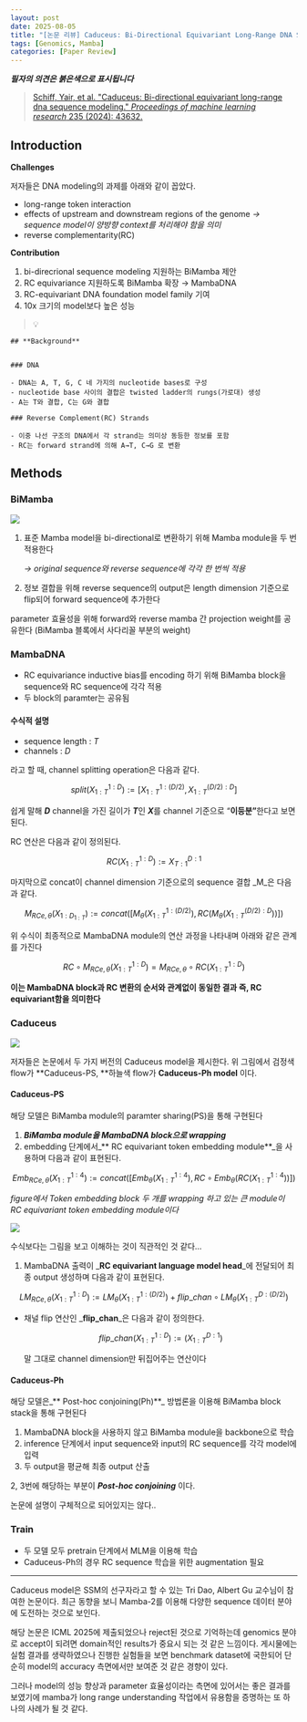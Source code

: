```yaml
---
layout: post
date: 2025-08-05
title: "[논문 리뷰] Caduceus: Bi-Directional Equivariant Long-Range DNA Sequence Modeling"
tags: [Genomics, Mamba]
categories: [Paper Review]
---
```


<span class="notion-red">_**필자의 의견은 붉은색으로 표시됩니다**_</span>


> [Schiff, Yair, et al. "Caduceus: Bi-directional equivariant long-range dna sequence modeling." ](https://pmc.ncbi.nlm.nih.gov/articles/PMC12189541/)[_Proceedings of machine learning research_](https://pmc.ncbi.nlm.nih.gov/articles/PMC12189541/)[ 235 (2024): 43632.](https://pmc.ncbi.nlm.nih.gov/articles/PMC12189541/)



## Introduction


**Challenges**


저자들은 DNA modeling의 과제를 아래와 같이 꼽았다.

- long-range token interaction
- effects of upstream and downstream regions of the genome 
_→ sequence model이 양방향 context를 처리해야 함을 의미_
- reverse complementarity(RC)

**Contribution**

1. bi-direcrional sequence modeling 지원하는 BiMamba 제안
1. RC equivariance 지원하도록 BiMamba 확장 → MambaDNA
1. RC-equivariant DNA foundation model family 기여
1. 10x 크기의 model보다 높은 성능

> 💡 


	## **Background**


	### DNA

	- DNA는 A, T, G, C 네 가지의 nucleotide bases로 구성
	- nucleotide base 사이의 결합은 twisted ladder의 rungs(가로대) 생성
	- A는 T와 결합, C는 G와 결합

	### Reverse Complement(RC) Strands

	- 이중 나선 구조의 DNA에서 각 strand는 의미상 동등한 정보를 포함
	- RC는 forward strand에 의해 A→T, C→G 로 변환


## Methods



### BiMamba


![](https://prod-files-secure.s3.us-west-2.amazonaws.com/542b861c-36a8-4051-84e5-8804b6728dba/2c247d59-7815-4980-99f0-8f0d21f445a7/image.png?X-Amz-Algorithm=AWS4-HMAC-SHA256&X-Amz-Content-Sha256=UNSIGNED-PAYLOAD&X-Amz-Credential=ASIAZI2LB466WCDD6ZRM%2F20250920%2Fus-west-2%2Fs3%2Faws4_request&X-Amz-Date=20250920T050110Z&X-Amz-Expires=3600&X-Amz-Security-Token=IQoJb3JpZ2luX2VjEG0aCXVzLXdlc3QtMiJHMEUCIQDv1x8mh9ct0hwOnrseVnXQkvwUdpIXEcA7kkobdl7NhQIgKKc1Q9%2BTZruArwtm9dwxBB3p%2BFHNQoiUNaaM1LYkamoqiAQI5v%2F%2F%2F%2F%2F%2F%2F%2F%2F%2FARAAGgw2Mzc0MjMxODM4MDUiDDboYkS5xVvQR8iaPyrcA%2FRkpnqr7pCMcmjc1isw9ineu8oVxN6xI72oeXk0BDlwnW8WTZR2fYyS96V5zaBtbm7hE17FTsHCGy8HQ4DjXR%2FKwvjav5rjRZ9SWpOYfvO47LGGgqFh0APp15Kr4nxWVip49jklFSvCwZb%2FZimCppPWSAJdxTvMX4cmIFLHA7mm76dV25A5iUUjLsnSZYXrEFq1aEI%2BEDYuE45PxwRh5nodRm%2Fo7100sTM2tumC4hiH2nGtIUcVdeOZAFVM63H6qT6XHejmUy07itKjR8qjCtUqi0kYh8hddYDzgZ8m2i3tdMcbEChQAwMYUqAtWKRmpndYlUL4d6B4A3e8kQQ5ygfXjxyznutOjb4%2BohCLKgcw%2BOLYOw4XFkCzPjRAudRGfSoFR%2B2tnl8f5iJFyXBFZmxDzAFKDDYDWBtLcD2e6a0%2F8oaWK27mH4wt4zXekEsKm%2BVmIZZOKFayMdN4sMkw0GXGZVk1F%2BU7dukP3S%2FSnZJjUUsxcUvX5tCT70gCiwcNgrOFhJEe7yjpAIaXezvg%2B8R7l%2FsbDsWI0WP3ZrtSk2dyxH2Pi3KJ8Bo7NBeoTpIiLhHe%2FUJs6%2FReUMrr9%2FRXM49hdFFio8FULh6ZVmBtLDRIJkwyamWQbLgLZdp9MJ3nuMYGOqUBAbr5HTJaszjppWbtUkKnSIIcs5M14ku0gQLLOdKrMuDTvFqNqtudN62n1PmwGa8TfPGBvR4XTbVz7QBiHXvWC7Xq1iqAAT2bu%2FF3BlI3jYvZ7kaUnQg7W9q7wU73L5zR67W%2FcV5DaVL%2Fe4LhROCV4oeWtckH%2Bkr1HYIRbzkSVZDqCqM30dMa2TyiCJH%2BOpDIN4fXRT7PUskFN9uYkvzY6vmVFOCJ&X-Amz-Signature=33bfd6c115ee430c883a4b33519e3162c6320716e542e9b99e02c188927cf14d&X-Amz-SignedHeaders=host&x-amz-checksum-mode=ENABLED&x-id=GetObject)

1. 표준 Mamba model을 bi-directional로 변환하기 위해 Mamba module을 두 번 적용한다

	_→ original sequence와 reverse sequence에 각각 한 번씩 적용_

1. 정보 결합을 위해 reverse sequence의 output은 length dimension 기준으로 flip되어 forward sequence에 추가한다

parameter 효율성을 위해 forward와 reverse mamba 간 projection weight를 공유한다 (BiMamba 블록에서 사다리꼴 부분의 weight)



### MambaDNA

- RC equivariance inductive bias를 encoding 하기 위해 BiMamba block을 sequence와 RC sequence에 각각 적용
- 두 block의 paramter는 공유됨


#### 수식적 설명

- sequence length : _T_
- channels : _D_

라고 할 때,  channel splitting operation은 다음과 같다.


$$
split(X^{1:D}_{1:T}):=[X^{1:(D/2)}_{1:T},X^{(D/2):D}_{1:T}]
$$


<span class="notion-red">쉽게 말해 </span><span class="notion-red">_**D**_</span><span class="notion-red"> channel을 가진 길이가 </span><span class="notion-red">_**T**_</span><span class="notion-red">인 </span><span class="notion-red">_**X**_</span><span class="notion-red">를 channel 기준으로 “</span><span class="notion-red">**이등분”**</span><span class="notion-red">한다고 보면 된다.</span>


RC 연산은 다음과 같이 정의된다.


$$
RC(X^{1:D}_{1:T}):=X^{D:1}_{T:1}
$$


마지막으로 concat이 channel dimension 기준으로의 sequence 결합 _M_은 다음과 같다.


$$
M_{RCe,\theta}(X_{1:D_{1:T}}):=concat([M_{\theta}(X^{1:(D/2)}_{1:T}),RC(M_{\theta}(X^{(D/2):D}_{1:T}))])
$$


위 수식이 최종적으로 MambaDNA module의 연산 과정을 나타내며 아래와 같은 관계를 가진다


$$
RC\circ M_{RCe,\theta}(X^{1:D}_{1:T}) = M_{RCe,\theta} \circ RC(X^{1:D}_{1:T})
$$


**이는 MambaDNA block과 RC 변환의 순서와 관계없이 동일한 결과 즉, RC equivariant함을 의미한다**



### Caduceus


![](https://prod-files-secure.s3.us-west-2.amazonaws.com/542b861c-36a8-4051-84e5-8804b6728dba/f94a60d7-8145-473b-aef9-7c68d3ec604a/image.png?X-Amz-Algorithm=AWS4-HMAC-SHA256&X-Amz-Content-Sha256=UNSIGNED-PAYLOAD&X-Amz-Credential=ASIAZI2LB466WCDD6ZRM%2F20250920%2Fus-west-2%2Fs3%2Faws4_request&X-Amz-Date=20250920T050110Z&X-Amz-Expires=3600&X-Amz-Security-Token=IQoJb3JpZ2luX2VjEG0aCXVzLXdlc3QtMiJHMEUCIQDv1x8mh9ct0hwOnrseVnXQkvwUdpIXEcA7kkobdl7NhQIgKKc1Q9%2BTZruArwtm9dwxBB3p%2BFHNQoiUNaaM1LYkamoqiAQI5v%2F%2F%2F%2F%2F%2F%2F%2F%2F%2FARAAGgw2Mzc0MjMxODM4MDUiDDboYkS5xVvQR8iaPyrcA%2FRkpnqr7pCMcmjc1isw9ineu8oVxN6xI72oeXk0BDlwnW8WTZR2fYyS96V5zaBtbm7hE17FTsHCGy8HQ4DjXR%2FKwvjav5rjRZ9SWpOYfvO47LGGgqFh0APp15Kr4nxWVip49jklFSvCwZb%2FZimCppPWSAJdxTvMX4cmIFLHA7mm76dV25A5iUUjLsnSZYXrEFq1aEI%2BEDYuE45PxwRh5nodRm%2Fo7100sTM2tumC4hiH2nGtIUcVdeOZAFVM63H6qT6XHejmUy07itKjR8qjCtUqi0kYh8hddYDzgZ8m2i3tdMcbEChQAwMYUqAtWKRmpndYlUL4d6B4A3e8kQQ5ygfXjxyznutOjb4%2BohCLKgcw%2BOLYOw4XFkCzPjRAudRGfSoFR%2B2tnl8f5iJFyXBFZmxDzAFKDDYDWBtLcD2e6a0%2F8oaWK27mH4wt4zXekEsKm%2BVmIZZOKFayMdN4sMkw0GXGZVk1F%2BU7dukP3S%2FSnZJjUUsxcUvX5tCT70gCiwcNgrOFhJEe7yjpAIaXezvg%2B8R7l%2FsbDsWI0WP3ZrtSk2dyxH2Pi3KJ8Bo7NBeoTpIiLhHe%2FUJs6%2FReUMrr9%2FRXM49hdFFio8FULh6ZVmBtLDRIJkwyamWQbLgLZdp9MJ3nuMYGOqUBAbr5HTJaszjppWbtUkKnSIIcs5M14ku0gQLLOdKrMuDTvFqNqtudN62n1PmwGa8TfPGBvR4XTbVz7QBiHXvWC7Xq1iqAAT2bu%2FF3BlI3jYvZ7kaUnQg7W9q7wU73L5zR67W%2FcV5DaVL%2Fe4LhROCV4oeWtckH%2Bkr1HYIRbzkSVZDqCqM30dMa2TyiCJH%2BOpDIN4fXRT7PUskFN9uYkvzY6vmVFOCJ&X-Amz-Signature=f89db51af97a9fc8bac67cc99184feeb0b87a4b2378d5b9fc24a845a9d660cec&X-Amz-SignedHeaders=host&x-amz-checksum-mode=ENABLED&x-id=GetObject)


저자들은 논문에서 두 가지 버전의 Caduceus model을 제시한다. 위 그림에서 검정색 flow가 **Caduceus-PS, **하늘색 flow가 **Caduceus-Ph model** 이다.



#### Caduceus-PS


해당 모델은 BiMamba module의 paramter sharing(PS)을 통해 구현된다

1. _**BiMamba module을 MambaDNA block으로 wrapping**_
1. embedding 단계에서_** RC equivariant token embedding module**_을 사용하며 다음과 같이 표현된다.

$$
Emb_{RCe,\theta}(X^{1:4}_{1:T}):=concat([Emb_{\theta}(X^{1:4}_{1:T}),RC \circ Emb_{\theta}(RC(X^{1:4}_{1:T}))])
$$


_figure에서 Token embedding block 두 개를 wrapping 하고 있는 큰 module이 RC equivariant token embedding module이다_


![](https://prod-files-secure.s3.us-west-2.amazonaws.com/542b861c-36a8-4051-84e5-8804b6728dba/b175e4da-71eb-4e91-8c23-a06dabe673c9/image.png?X-Amz-Algorithm=AWS4-HMAC-SHA256&X-Amz-Content-Sha256=UNSIGNED-PAYLOAD&X-Amz-Credential=ASIAZI2LB466WCDD6ZRM%2F20250920%2Fus-west-2%2Fs3%2Faws4_request&X-Amz-Date=20250920T050110Z&X-Amz-Expires=3600&X-Amz-Security-Token=IQoJb3JpZ2luX2VjEG0aCXVzLXdlc3QtMiJHMEUCIQDv1x8mh9ct0hwOnrseVnXQkvwUdpIXEcA7kkobdl7NhQIgKKc1Q9%2BTZruArwtm9dwxBB3p%2BFHNQoiUNaaM1LYkamoqiAQI5v%2F%2F%2F%2F%2F%2F%2F%2F%2F%2FARAAGgw2Mzc0MjMxODM4MDUiDDboYkS5xVvQR8iaPyrcA%2FRkpnqr7pCMcmjc1isw9ineu8oVxN6xI72oeXk0BDlwnW8WTZR2fYyS96V5zaBtbm7hE17FTsHCGy8HQ4DjXR%2FKwvjav5rjRZ9SWpOYfvO47LGGgqFh0APp15Kr4nxWVip49jklFSvCwZb%2FZimCppPWSAJdxTvMX4cmIFLHA7mm76dV25A5iUUjLsnSZYXrEFq1aEI%2BEDYuE45PxwRh5nodRm%2Fo7100sTM2tumC4hiH2nGtIUcVdeOZAFVM63H6qT6XHejmUy07itKjR8qjCtUqi0kYh8hddYDzgZ8m2i3tdMcbEChQAwMYUqAtWKRmpndYlUL4d6B4A3e8kQQ5ygfXjxyznutOjb4%2BohCLKgcw%2BOLYOw4XFkCzPjRAudRGfSoFR%2B2tnl8f5iJFyXBFZmxDzAFKDDYDWBtLcD2e6a0%2F8oaWK27mH4wt4zXekEsKm%2BVmIZZOKFayMdN4sMkw0GXGZVk1F%2BU7dukP3S%2FSnZJjUUsxcUvX5tCT70gCiwcNgrOFhJEe7yjpAIaXezvg%2B8R7l%2FsbDsWI0WP3ZrtSk2dyxH2Pi3KJ8Bo7NBeoTpIiLhHe%2FUJs6%2FReUMrr9%2FRXM49hdFFio8FULh6ZVmBtLDRIJkwyamWQbLgLZdp9MJ3nuMYGOqUBAbr5HTJaszjppWbtUkKnSIIcs5M14ku0gQLLOdKrMuDTvFqNqtudN62n1PmwGa8TfPGBvR4XTbVz7QBiHXvWC7Xq1iqAAT2bu%2FF3BlI3jYvZ7kaUnQg7W9q7wU73L5zR67W%2FcV5DaVL%2Fe4LhROCV4oeWtckH%2Bkr1HYIRbzkSVZDqCqM30dMa2TyiCJH%2BOpDIN4fXRT7PUskFN9uYkvzY6vmVFOCJ&X-Amz-Signature=7a6ae891c58818bc08979c67c6a82d04a46ab554edd83d0c6db0692749a6a931&X-Amz-SignedHeaders=host&x-amz-checksum-mode=ENABLED&x-id=GetObject)


<span class="notion-red">수식보다는 그림을 보고 이해하는 것이 직관적인 것 같다…</span>

1. MambaDNA 출력이 _**RC equivariant language model head**_에 전달되어 최종 output 생성하며 다음과 같이 표현된다.

$$
LM_{RCe,\theta}(X^{1:D}_{1:T}):= LM_{\theta}(X^{1:(D/2)}_{1:T})+flip\_chan\circ LM_{\theta}(X^{D:(D/2)}_{1:T})
$$

- 채널 flip 연산인 _**flip\_chan**_은 다음과 같이 정의한다.

	$$
	flip\_chan(X^{1:D}_{1:T}):=(X^{D:1}_{1:T})
	$$


	말 그대로 channel dimension만 뒤집어주는 연산이다



#### Caduceus-Ph


해당 모델은_** Post-hoc conjoining(Ph)**_ 방법론을 이용해 BiMamba block stack을 통해 구현된다

1. MambaDNA block을 사용하지 않고 BiMamba module을 backbone으로 학습
1. inference 단계에서 input sequence와 input의 RC sequence를 각각 model에 입력
1. 두 output을 평균해 최종 output 산출

2, 3번에 해당하는 부분이 _**Post-hoc conjoining**_ 이다.


<span class="notion-red">논문에 설명이 구체적으로 되어있지는 않다..</span>



### Train

- 두 모델 모두 pretrain 단계에서 MLM을 이용해 학습
- Caduceus-Ph의 경우 RC sequence 학습을 위한 augmentation 필요

---


<span class="notion-red">Caduceus model은 SSM의 선구자라고 할 수 있는 Tri Dao, Albert Gu 교수님이 참여한 논문이다. 최근 동향을 보니 Mamba-2를 이용해 다양한 sequence 데이터 분야에 도전하는 것으로 보인다.</span>


<span class="notion-red">해당 논문은 ICML 2025에 제출되었으나 reject된 것으로 기억하는데 genomics 분야로 accept이 되려면 domain적인 results가 중요시 되는 것 같은 느낌이다. 게시물에는 실험 결과를 생략하였으나 진행한 실험들을 보면 benchmark dataset에 국한되어 단순히 model의 accuracy 측면에서만 보여준 것 같은 경향이 있다.</span>


<span class="notion-red">그러나 model의 성능 향상과 parameter 효율성이라는 측면에 있어서는 좋은 결과를 보였기에 mamba가 long range understanding 작업에서 유용함을 증명하는 또 하나의 사례가 될 것 같다.</span>

